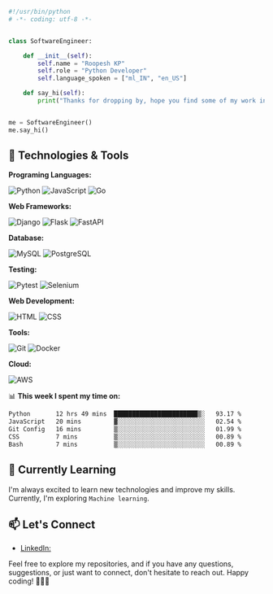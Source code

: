 
```python
#!/usr/bin/python
# -*- coding: utf-8 -*-


class SoftwareEngineer:

    def __init__(self):
        self.name = "Roopesh KP"
        self.role = "Python Developer"
        self.language_spoken = ["ml_IN", "en_US"]

    def say_hi(self):
        print("Thanks for dropping by, hope you find some of my work interesting.")


me = SoftwareEngineer()
me.say_hi()
```

## 🔧 Technologies & Tools

**Programing Languages:**

![Python](https://img.shields.io/badge/Code-python-blue?logo=python)  ![JavaScript](https://img.shields.io/badge/Code-javascript-blue?logo=Javascript) ![Go](https://img.shields.io/badge/Code-go-blue?logo=go)

**Web Frameworks:**

![Django](https://img.shields.io/badge/django-%23092E20.svg?style=for-the-badge&logo=django&logoColor=white) ![Flask](https://img.shields.io/badge/flask-%23000.svg?style=for-the-badge&logo=flask&logoColor=white) ![FastAPI](https://img.shields.io/badge/FastAPI-005571?style=for-the-badge&logo=fastapi)

**Database:** 

![MySQL](https://img.shields.io/badge/Database-MySQL-blue?logo=mysql&logoColor=white) ![PostgreSQL](https://img.shields.io/badge/Database-Postgres-blue?logo=PostgreSQL&logoColor=white)

**Testing:**

![Pytest](https://img.shields.io/badge/Testing-Pytest-blue?logo=Pytest&logoColor=white) ![Selenium](https://img.shields.io/badge/Testing-Selenium-blue?logo=Selenium&logoColor=white)

**Web Development:**

![HTML](https://img.shields.io/badge/web-HTML5-blue?logo=HTML5&logoColor=white) ![CSS](https://img.shields.io/badge/web-CSS3-blue?logo=CSS3&logoColor=white)

**Tools:**

![Git](https://img.shields.io/badge/Tools-Git-blue?logo=Git&logoColor=white) ![Docker](https://img.shields.io/badge/Tools-Docker-blue?logo=Docker&logoColor=white)

**Cloud:** 

![AWS](https://img.shields.io/badge/Cloud-AWS-blue?logo=amazon-aws&logoColor=white)

📊 **This week I spent my time on:**
<!--START_SECTION:waka-->

```txt
Python       12 hrs 49 mins  ███████████████████████▒░   93.17 %
JavaScript   20 mins         ▓░░░░░░░░░░░░░░░░░░░░░░░░   02.54 %
Git Config   16 mins         ▒░░░░░░░░░░░░░░░░░░░░░░░░   01.99 %
CSS          7 mins          ▒░░░░░░░░░░░░░░░░░░░░░░░░   00.89 %
Bash         7 mins          ▒░░░░░░░░░░░░░░░░░░░░░░░░   00.89 %
```

<!--END_SECTION:waka-->

<!--## 🚀 Projects

### [Project Name 1](Link to Project 1)
Brief description of the project. Highlight the key features and technologies used.

### [Project Name 2](Link to Project 2)
Brief description of the project. Highlight the key features and technologies used.

### [Project Name 3](Link to Project 3)
Brief description of the project. Highlight the key features and technologies used. -->

## 🌱 Currently Learning

I'm always excited to learn new technologies and improve my skills. Currently, I'm exploring `Machine learning`.

## 📫 Let's Connect

- [LinkedIn: ](https://www.linkedin.com/in/roopesh-kp-b1a1531b2/)
<!--- Twitter: [@YourTwitterHandle](Link to Twitter)
- Portfolio: [Your Portfolio Website](Link to Portfolio) -->

Feel free to explore my repositories, and if you have any questions, suggestions, or just want to connect, don't hesitate to reach out. Happy coding! 👩‍💻🚀


<!--
**roopeshkp34/roopeshkp34** is a ✨ _special_ ✨ repository because its `README.md` (this file) appears on your GitHub profile.

Here are some ideas to get you started:

- 🔭 I’m currently working on ...
- 🌱 I’m currently learning ...
- 👯 I’m looking to collaborate on ...
- 🤔 I’m looking for help with ...
- 💬 Ask me about ...
- 📫 How to reach me: ...
- 😄 Pronouns: ...
- ⚡ Fun fact: ...
-->
